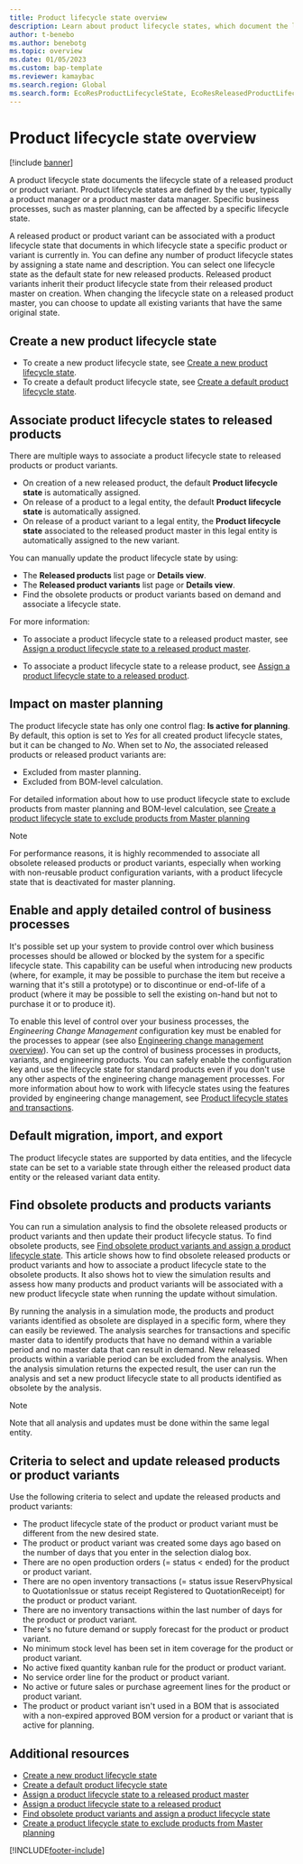 ```yaml
---
title: Product lifecycle state overview
description: Learn about product lifecycle states, which document the lifecycle state of a released product or product variant with an outline on creating new lifecycle states.
author: t-benebo
ms.author: benebotg
ms.topic: overview
ms.date: 01/05/2023
ms.custom: bap-template
ms.reviewer: kamaybac
ms.search.region: Global
ms.search.form: EcoResProductLifecycleState, EcoResReleasedProductLifecycleStateChanges
---
```


# Product lifecycle state overview

[!include [banner](../includes/banner.md)]

A product lifecycle state documents the lifecycle state of a released product or product variant. Product lifecycle states are defined by the user, typically a product manager or a product master data manager. Specific business processes, such as master planning, can be affected by a specific lifecycle state.

A released product or product variant can be associated with a product lifecycle state that documents in which lifecycle state a specific product or variant is currently in. You can define any number of product lifecycle states by assigning a state name and description. You can select one lifecycle state as the default state for new released products. Released product variants inherit their product lifecycle state from their released product master on creation. When changing the lifecycle state on a released product master, you can choose to update all existing variants that have the same original state.  

## Create a new product lifecycle state

- To create a new product lifecycle state, see [Create a new product lifecycle state](tasks/new-product-lifecycle-state.md).
- To create a default product lifecycle state, see [Create a default product lifecycle state](tasks/default-product-lifecycle-state.md).

## Associate product lifecycle states to released products  

There are multiple ways to associate a product lifecycle state to released products or product variants.

- On creation of a new released product, the default **Product lifecycle state** is automatically assigned.
- On release of a product to a legal entity, the default **Product lifecycle state** is automatically assigned.
- On release of a product variant to a legal entity, the **Product lifecycle state** associated to the released product master in this legal entity is automatically assigned to the new variant.

You can manually update the product lifecycle state by using:

- The **Released products** list page or **Details view**.
- The **Released product variants** list page or **Details view**.
- Find the obsolete products or product variants based on demand and associate a lifecycle state.  

For more information:

- To associate a product lifecycle state to a released product master, see [Assign a product lifecycle state to a released product master](tasks/product-lifecycle-state-released-product-master.md).

- To associate a product lifecycle state to a release product, see [Assign a product lifecycle state to a released product](tasks/product-lifecycle-state-released-product.md).

## Impact on master planning

The product lifecycle state has only one control flag: **Is active for planning**. By default, this option is set to *Yes* for all created product lifecycle states, but it can be changed to *No*. When set to *No*, the associated released products or released product variants are:

- Excluded from master planning.
- Excluded from BOM-level calculation.

For detailed information about how to use product lifecycle state to exclude products from master planning and BOM-level calculation, see [Create a product lifecycle state to exclude products from Master planning](tasks/exclude-products-master-planning.md)

> [!NOTE]
> For performance reasons, it is highly recommended to associate all obsolete released products or product variants, especially when working with non-reusable product configuration variants, with a product lifecycle state that is deactivated for master planning.  

## Enable and apply detailed control of business processes

It's possible set up your system to provide control over which business processes should be allowed or blocked by the system for a specific lifecycle state. This capability can be useful when introducing new products (where, for example, it may be possible to purchase the item but receive a warning that it's still a prototype) or to discontinue or end-of-life of a product (where it may be possible to sell the existing on-hand but not to purchase it or to produce it).

To enable this level of control over your business processes, the *Engineering Change Management* configuration key must be enabled for the processes to appear (see also [Engineering change management overview](../engineering-change-management/product-engineering-overview.md)). You can set up the control of business processes in products, variants, and engineering products. You can safely enable the configuration key and use the lifecycle state for standard products even if you don't use any other aspects of the engineering change management processes. For more information about how to work with lifecycle states using the features provided by engineering change management, see [Product lifecycle states and transactions](../engineering-change-management/product-lifecycle-state-transactions.md).

## Default migration, import, and export

The product lifecycle states are supported by data entities, and the lifecycle state can be set to a variable state through either the released product data entity or the released variant data entity.

## Find obsolete products and products variants

You can run a simulation analysis to find the obsolete released products or product variants and then update their product lifecycle status. To find obsolete products, see [Find obsolete product variants and assign a product lifecycle state](tasks/obsolete-product-variants.md). This article shows how to find obsolete released products or product variants and how to associate a product lifecycle state to the obsolete products. It also shows hot to view the simulation results and assess how many products and product variants will be associated with a new product lifecycle state when running the update without simulation.  

By running the analysis in a simulation mode, the products and product variants identified as obsolete are displayed in a specific form, where they can easily be reviewed. The analysis searches for transactions and specific master data to identify products that have no demand within a variable period and no master data that can result in demand. New released products within a variable period can be excluded from the analysis. When the analysis simulation returns the expected result, the user can run the analysis and set a new product lifecycle state to all products identified as obsolete by the analysis.  

> [!NOTE]
> Note that all analysis and updates must be done within the same legal entity.  

## Criteria to select and update released products or product variants

Use the following criteria to select and update the released products and product variants:

- The product lifecycle state of the product or product variant must be different from the new desired state.
- The product or product variant was created some days ago based on the number of days that you enter in the selection dialog box.
- There are no open production orders (= status < ended) for the product or product variant.
- There are no open inventory transactions (= status issue ReservPhysical to QuotationIssue or status receipt Registered to QuotationReceipt) for the product or product variant.
- There are no inventory transactions within the last number of days for the product or product variant.
- There's no future demand or supply forecast for the product or product variant.  
- No minimum stock level has been set in item coverage for the product or product variant.
- No active fixed quantity kanban rule for the product or product variant.  
- No service order line for the product or product variant.
- No active or future sales or purchase agreement lines for the product or product variant.
- The product or product variant isn't used in a BOM that is associated with a non-expired approved BOM version for a product or variant that is active for planning.

## Additional resources

- [Create a new product lifecycle state](tasks/new-product-lifecycle-state.md)
- [Create a default product lifecycle state](tasks/default-product-lifecycle-state.md)
- [Assign a product lifecycle state to a released product master](tasks/product-lifecycle-state-released-product-master.md)
- [Assign a product lifecycle state to a released product](tasks/product-lifecycle-state-released-product.md)
- [Find obsolete product variants and assign a product lifecycle state](tasks/obsolete-product-variants.md)
- [Create a product lifecycle state to exclude products from Master planning](tasks/exclude-products-master-planning.md)

[!INCLUDE[footer-include](../../includes/footer-banner.md)]
